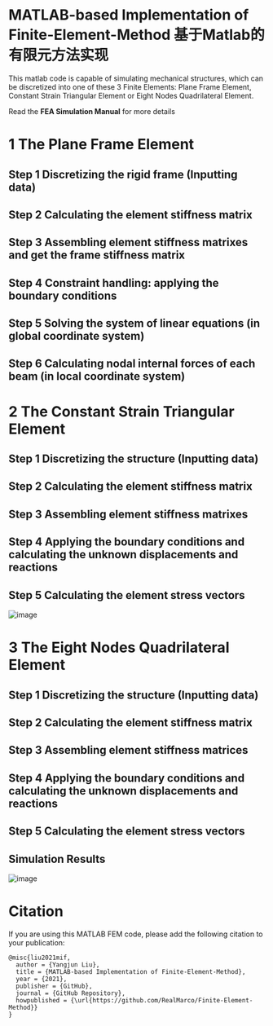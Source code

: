 # MATLAB-based Implementation of Finite-Element-Method 基于Matlab的有限元方法实现  
This matlab code is capable of simulating mechanical structures, which can be discretized into one of these 3 Finite Elements: Plane Frame Element, Constant Strain Triangular Element or Eight Nodes Quadrilateral Element.

Read the **FEA Simulation Manual** for more details 

# 1 The Plane Frame Element
## Step 1 Discretizing the rigid frame (Inputting data)
## Step 2 Calculating the element stiffness matrix
## Step 3 Assembling element stiffness matrixes and get the frame stiffness matrix
## Step 4 Constraint handling: applying the boundary conditions
## Step 5 Solving the system of linear equations (in global coordinate system)
## Step 6 Calculating nodal internal forces of each beam (in local coordinate system)

# 2 The Constant Strain Triangular Element
## Step 1 Discretizing the structure (Inputting data)
## Step 2 Calculating the element stiffness matrix
## Step 3 Assembling element stiffness matrixes
## Step 4 Applying the boundary conditions and calculating the unknown displacements and reactions
## Step 5 Calculating the element stress vectors
![image](https://user-images.githubusercontent.com/79294413/139381595-eb597b73-baa5-4dbe-89f2-410b598e1dd4.png)

# 3 The Eight Nodes Quadrilateral Element
## Step 1 Discretizing the structure (Inputting data)
## Step 2 Calculating the element stiffness matrix
## Step 3 Assembling element stiffness matrices
## Step 4 Applying the boundary conditions and calculating the unknown displacements and reactions
## Step 5 Calculating the element stress vectors
## Simulation Results 
![image](https://user-images.githubusercontent.com/79294413/139381698-1c05d220-3579-45fd-b171-5b052d96637c.png)

# Citation  
If you are using this MATLAB FEM code, please add the following citation to your publication:  
```
@misc{liu2021mif,
  author = {Yangjun Liu},
  title = {MATLAB-based Implementation of Finite-Element-Method},
  year = {2021},
  publisher = {GitHub},
  journal = {GitHub Repository},
  howpublished = {\url{https://github.com/RealMarco/Finite-Element-Method}}
}
```  
